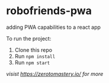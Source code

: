 # robofriends-pwa
adding PWA capabilities to a react app 

To run the project:

1. Clone this repo
2. Run `npm install`
3. Run `npm start`

*visist https://zerotomastery.io/ for more*
